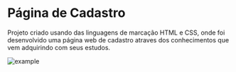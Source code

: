# Página de Cadastro

Projeto criado usando das linguagens de marcação HTML e CSS, onde foi desenvolvido uma página web de cadastro atraves dos conhecimentos que vem adquirindo com seus estudos.


![example](https://user-images.githubusercontent.com/91392505/156716629-c59231da-4859-4a4a-83a6-dfc6da772d80.png)
